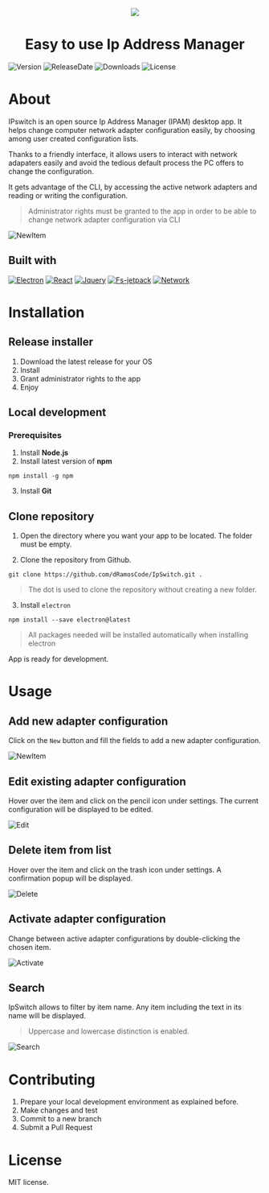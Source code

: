 <p align="center" > 
<img src="https://github.com/dRamosCode/IpSwitch/blob/master/docs/Images/Logo.png?raw=true"></img></p>

<h1 align="center">Easy to use Ip Address Manager</h1>

![Version](https://img.shields.io/github/package-json/v/dRamosCode/IpSwitch?style=for-the-badge)
![ReleaseDate](https://img.shields.io/github/release-date/dRamosCode/IpSwitch?style=for-the-badge)
![Downloads](https://img.shields.io/github/downloads/dRamosCode/IpSwitch/total?style=for-the-badge)
![License](https://img.shields.io/github/license/dRamosCode/IpSwitch?style=for-the-badge)

# About

IPswitch is an open source Ip Address Manager (IPAM) desktop app. It helps change computer network adapter configuration easily, by choosing among user created configuration lists.

Thanks to a friendly interface, it allows users to interact with network adapaters easily and avoid the tedious default process the PC offers to change the configuration.

It gets advantage of the CLI, by accessing the active network adapters and reading or writing the configuration.

> Administrator rights must be granted to the app in order to be able to change network adapter configuration via CLI

![NewItem](https://github.com/dRamosCode/IpSwitch/blob/master/docs/Images/Main.png?raw=true)

## Built with

<a href="https://www.electronjs.org/">![Electron](https://img.shields.io/badge/Electron-1c1c26?style=for-the-badge&logo=electron)</a>
<a href="https://react.dev/">![React](https://img.shields.io/badge/React-1c1c26?style=for-the-badge&logo=react)</a>
<a href="https://jquery.com/">![Jquery](https://img.shields.io/badge/jQuery-0669ad?style=for-the-badge&logo=jquery)</a>
<a href="https://www.npmjs.com/package/fs-jetpack">![Fs-jetpack](https://img.shields.io/badge/fs_jetpack-e5e5e5?style=for-the-badge)</a>
<a href="https://www.npmjs.com/package/network">![Network](https://img.shields.io/badge/Network-e5e5e5?style=for-the-badge)</a>

# Installation

## Release installer

1. Download the latest release for your OS
2. Install
3. Grant administrator rights to the app
4. Enjoy

## Local development

### Prerequisites

1. Install **Node.js**
2. Install latest version of **npm**

```
npm install -g npm
```

3. Install **Git**

## Clone repository

1. Open the directory where you want your app to be located. The folder must be empty.

2. Clone the repository from Github.

```
git clone https://github.com/dRamosCode/IpSwitch.git .
```

> The dot is used to clone the repository without creating a new folder.

3. Install `electron`

```
npm install --save electron@latest
```

> All packages needed will be installed automatically when installing electron

App is ready for development.

# Usage

## Add new adapter configuration

Click on the `New` button and fill the fields to add a new adapter configuration.

![NewItem](https://github.com/dRamosCode/IpSwitch/blob/master/docs/GIF/NewItem.gif?raw=true)

## Edit existing adapter configuration

Hover over the item and click on the pencil icon under settings. The current configuration will be displayed to be edited.

![Edit](https://github.com/dRamosCode/IpSwitch/blob/master/docs/GIF/Edit.gif?raw=true)

## Delete item from list

Hover over the item and click on the trash icon under settings. A confirmation popup will be displayed.

![Delete](https://github.com/dRamosCode/IpSwitch/blob/master/docs/GIF/Delete.gif?raw=true)

## Activate adapter configuration

Change between active adapter configurations by double-clicking the chosen item.

![Activate](https://github.com/dRamosCode/IpSwitch/blob/master/docs/GIF/Activate.gif?raw=true)

## Search

IpSwitch allows to filter by item name. Any item including the text in its name will be displayed.

> Uppercase and lowercase distinction is enabled.

![Search](https://github.com/dRamosCode/IpSwitch/blob/master/docs/GIF/Search.gif?raw=true)

# Contributing

1. Prepare your local development environment as explained before.
2. Make changes and test
3. Commit to a new branch
4. Submit a Pull Request

# License

MIT license.
